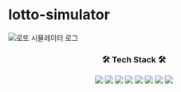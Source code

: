 # lotto-simulator
![로또 시뮬레이터 로그](https://user-images.githubusercontent.com/96179069/206896075-23157209-30c6-45bf-8f8a-e908ccd5ec7c.png)
<div align=center>
  <h3 align="center"><b>🛠 Tech Stack 🛠</b></h3>
<p>
<img src="https://img.shields.io/badge/Java-007396?style=flat&logo=Java&logoColor=white" />
<img src="https://img.shields.io/badge/Spring-6DB33F?style=flat&logo=Spring&logoColor=white" />
<img src="https://img.shields.io/badge/github-181717?style=for-the-badge&logo=github&logoColor=white">
<img src="https://img.shields.io/badge/linux-FCC624?style=for-the-badge&logo=linux&logoColor=black">
  <img src="https://img.shields.io/badge/Docker-2496ED?style=for-the-badge&logo=Docker&logoColor=white">
  <img src="https://camo.githubusercontent.com/c1fc168684171582321954905e8b9dc4f59810243ed85e645f3b7938ee3145cb/68747470733a2f2f696d672e736869656c64732e696f2f62616467652f6d7973716c2d3434373941313f7374796c653d666f722d7468652d6261646765266c6f676f3d6d7973716c266c6f676f436f6c6f723d7768697465">
  <img src="https://camo.githubusercontent.com/54a2f74f3cbb3cb810faa417fb9a56b4d947be01e868ab624b3f251a1062257b/68747470733a2f2f696d672e736869656c64732e696f2f62616467652f67697468756220616374696f6e732d3230383846463f7374796c653d666f722d7468652d6261646765266c6f676f3d67697468756220616374696f6e73266c6f676f436f6c6f723d7768697465">
  <img src="https://camo.githubusercontent.com/a831a652fb5370367ee71ae4255e39623b9edf7e60ffbcf7ba356b1d82a09538/68747470733a2f2f696d672e736869656c64732e696f2f62616467652f737072696e672064617461206a70612d4632384431413f7374796c653d666f722d7468652d6261646765266c6f676f3d737072696e67646174616a7061266c6f676f436f6c6f723d7768697465">
</p>
</div>
